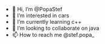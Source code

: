 - 👋 Hi, I’m @PopaStef
- 👀 I’m interested in cars
- 🌱 I’m currently learning c++
- 💞️ I’m looking to collaborate on java
- 📫 How to reach me @stef.popa_

<!---
PopaStef/PopaStef is a ✨ special ✨ repository because its `README.md` (this file) appears on your GitHub profile.
You can click the Preview link to take a look at your changes.
--->
